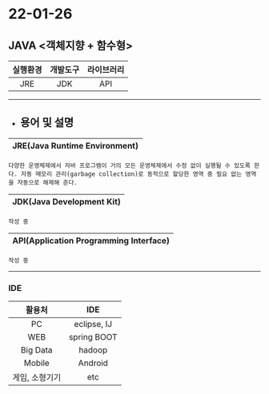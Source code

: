 # 22-01-26
## __JAVA <객체지향 + 함수형>__
|실행환경|개발도구|라이브러리  
|:---:|:---:|:---:|  
|JRE| JDK | API |

---

* ## 용어 및 설명
  
| __JRE__(Java Runtime Environment)|  
|:---:|
    다양한 운영체제에서 자바 프로그램이 거의 모든 운영체제에서 수정 없이 실행될 수 있도록 한다. 자동 메모리 관리(garbage collection)로 동적으로 할당한 영역 중 필요 없는 영역을 자동으로 해제해 준다.  

| __JDK__(Java Development Kit) |  
|:---:|
    작성 중

| __API__(Application Programming  Interface)|  
|:---:|
    작성 중 

---

### __IDE__
|활용처|IDE|  
|:---:|:---:|  
|PC|eclipse, IJ|
|WEB|spring BOOT|
|Big Data|hadoop|
|Mobile|Android|
|게임, 소형기기|etc|

